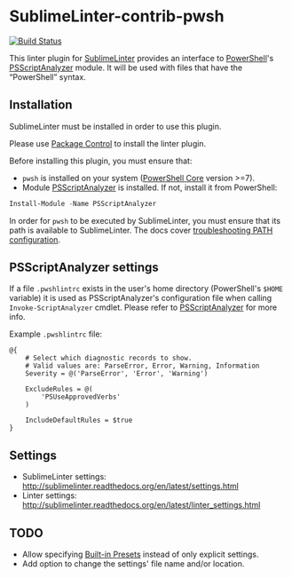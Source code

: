 SublimeLinter-contrib-pwsh
================================

[![Build Status](https://travis-ci.org/SublimeLinter/SublimeLinter-contrib-pwsh.svg?branch=master)](https://travis-ci.org/SublimeLinter/SublimeLinter-contrib-pwsh)

This linter plugin for [SublimeLinter](https://github.com/SublimeLinter/SublimeLinter) provides an interface to [PowerShell](https://github.com/PowerShell/PowerShell)'s [PSScriptAnalyzer](https://github.com/PowerShell/PSScriptAnalyzer) module. It will be used with files that have the “PowerShell” syntax.

## Installation
SublimeLinter must be installed in order to use this plugin.

Please use [Package Control](https://packagecontrol.io) to install the linter plugin.

Before installing this plugin, you must ensure that:
 - `pwsh` is installed on your system ([PowerShell Core](https://github.com/PowerShell/PowerShell) version >=7).
 - Module [PSScriptAnalyzer](https://github.com/PowerShell/PSScriptAnalyzer) is installed. If not, install it from PowerShell:

```powershell
Install-Module -Name PSScriptAnalyzer
```

In order for `pwsh` to be executed by SublimeLinter, you must ensure that its path is available to SublimeLinter. The docs cover [troubleshooting PATH configuration](http://sublimelinter.readthedocs.io/en/latest/troubleshooting.html#finding-a-linter-executable).

## PSScriptAnalyzer settings

If a file `.pwshlintrc` exists in the user's home directory (PowerShell's `$HOME` variable) it is used as PSScriptAnalyzer's configuration file when calling `Invoke-ScriptAnalyzer` cmdlet. Please refer to [PSScriptAnalyzer](https://github.com/PowerShell/PSScriptAnalyzer#explicit) for more info.

Example `.pwshlintrc` file:
```
@{
    # Select which diagnostic records to show.
    # Valid values are: ParseError, Error, Warning, Information
    Severity = @('ParseError', 'Error', 'Warning')

    ExcludeRules = @(
        'PSUseApprovedVerbs'
    )

    IncludeDefaultRules = $true
}
```

## Settings
- SublimeLinter settings: http://sublimelinter.readthedocs.org/en/latest/settings.html
- Linter settings: http://sublimelinter.readthedocs.org/en/latest/linter_settings.html

## TODO

 - Allow specifying [Built-in Presets](https://github.com/PowerShell/PSScriptAnalyzer#built-in-presets) instead of only explicit settings.
 - Add option to change the settings' file name and/or location.
